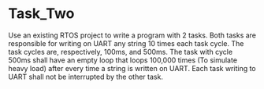 # Task_Two
Use an existing RTOS project to write a program with 2 tasks. Both tasks are responsible for writing on UART any string 10 times each task cycle. The task cycles are, respectively, 100ms, and 500ms. The task with cycle 500ms shall have an empty loop that loops 100,000 times (To simulate heavy load) after every time a string is written on UART. Each task writing to UART shall not be interrupted by the other task.
